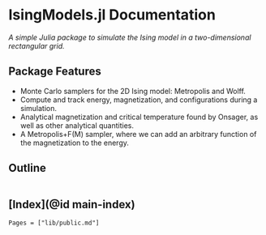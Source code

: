 # IsingModels.jl Documentation

*A simple Julia package to simulate the Ising model in a two-dimensional rectangular grid.*

## Package Features

- Monte Carlo samplers for the 2D Ising model: Metropolis and Wolff.
- Compute and track energy, magnetization, and configurations during a simulation.
- Analytical magnetization and critical temperature found by Onsager, as well as other analytical quantities.
- A Metropolis+F(M) sampler, where we can add an arbitrary function of the magnetization to the energy.

## Outline

```@contents
```

## [Index](@id main-index)

```@index
Pages = ["lib/public.md"]
```